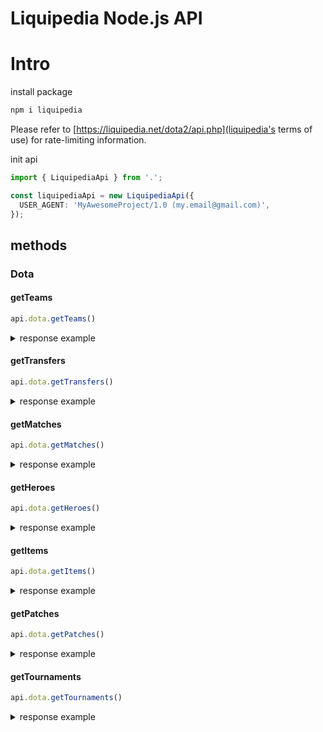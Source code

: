 # Liquipedia Node.js API

# Intro
install package
```bash
npm i liquipedia
```

Please refer to [https://liquipedia.net/dota2/api.php](liquipedia's terms of use) for rate-limiting information.

init api
```ts
import { LiquipediaApi } from '.';

const liquipediaApi = new LiquipediaApi({
  USER_AGENT: 'MyAwesomeProject/1.0 (my.email@gmail.com)',
});
```

## methods

###  Dota

#### getTeams
```ts
api.dota.getTeams()
```
<details>
  <summary>response example</summary>

```ts
[
  {
    name: 'B8',
    region: 'CIS',
    url: 'https://liquipedia.net/dota2/B8',
    logo: 'https://liquipedia.net/commons/images/thumb/c/c6/B8_lightmode.png/41px-B8_lightmode.png'
  },
  {
    name: 'CIS Rejects',
    region: 'CIS',
    url: 'https://liquipedia.net/dota2/CIS_Rejects',
    logo: 'https://liquipedia.net/commons/images/thumb/1/12/CIS_Rejects_allmode.png/50px-CIS_Rejects_allmode.png'
  },
]
```
</details>

#### getTransfers
```ts
api.dota.getTransfers()
```

<details>
  <summary>response example</summary>
  
```ts
[
  {
    date: 2022-02-08T00:00:00.000Z,
    players: [ '23savage' ],
    from: { team: 'T1', position: undefined },
    to: { team: 'T1', position: '(Inactive)' }
  },
  {
    date: 2022-02-06T00:00:00.000Z,
    players: [ 'DaaD-' ],
    from: { team: 'KBU.US', position: undefined },
    to: { team: '5RATFORCESTAFF', position: undefined }
  },
  {
    date: 2022-02-06T00:00:00.000Z,
    players: [ 'albinozebra1' ],
    from: { team: 'Electronic Boys', position: undefined },
    to: { team: '5RATFORCESTAFF', position: undefined }
  },
  {
    date: 2022-02-06T00:00:00.000Z,
    players: [ 'Lil_Nick' ],
    from: { team: undefined, position: undefined },
    to: { team: '5RATFORCESTAFF', position: undefined }
  },
  {
    date: 2022-02-06T00:00:00.000Z,
    players: [ 'Italiano Gangstar', 'TingleK1ng', 'Overlom' ],
    from: { team: '5RATFORCESTAFF', position: undefined },
    to: { team: undefined, position: undefined }
  },
]
```
</details>


#### getMatches

```ts
api.dota.getMatches()
```

<details>
  <summary>response example</summary>

```ts
[
  {
    leftTeam: { name: 'Gladiators', shortName: 'Gla', currentScore: 1 },
    rightTeam: { name: 'Gambit Esports', shortName: 'Gambit', currentScore: 0 },
    bestOf: 3,
    status: 'Live',
    startTime: 2022-02-08T18:00:00.000Z,
    twitchStream: 'https://twitch.tv/beyondthesummit2',
    tournamentName: 'Dota 2 Champions League Season 7',
    tournamentShortName: 'D2CL Season 7'
  }
]
```
</details>

#### getHeroes
```ts
api.dota.getHeroes()
```


<details>
  <summary>response example</summary>
  
```ts
[
  {
    name: 'Weaver',
    attr: 'Agility',
    img: 'https://liquipedia.net/commons/images/thumb/5/59/Weaver_Large.png/125px-Weaver_Large.png',
    url: 'https://liquipedia.net/dota2/Weaver'
  },
  {
    name: 'Ancient Apparition',
    attr: 'Intelligence',
    img: 'https://liquipedia.net/commons/images/thumb/5/5d/Ancient_Apparition_Large.png/125px-Ancient_Apparition_Large.png',
    url: 'https://liquipedia.net/dota2/Ancient_Apparition'
  },
]
```
</details>

#### getItems
```ts
api.dota.getItems()
```

<details>
  <summary>response example</summary>

```ts
[
  {
    type: 'Basic',
    category: 'Miscellaneous',
    url: 'https://liquipedia.net/dota2/Wind_Lace',
    name: 'Wind Lace',
    img: 'https://liquipedia.net/commons/images/thumb/a/a1/Wind_Lace.png/60px-Wind_Lace.png',
    price: 250
  },
  {
    type: 'Basic',
    category: 'Secret Shop',
    url: 'https://liquipedia.net/dota2/Demon_Edge',
    name: 'Demon Edge',
    img: 'https://liquipedia.net/commons/images/thumb/a/ae/Demon_Edge.png/60px-Demon_Edge.png',
    price: 2200
  },
]
```
</details>

#### getPatches
```ts
api.dota.getPatches()
```


<details>
  <summary>response example</summary>

```ts
[
  {
    version: '7.29b',
    date: 2021-04-15T21:00:00.000Z,
    changes: 'Balance Changes\n',
    url: 'https://liquipedia.net/dota2/7.29b'
  },
  {
    version: '7.29',
    date: 2021-04-08T21:00:00.000Z,
    changes: 'New Hero  Dawnbreaker\n' +
      'Added to Captains Mode:\n' +
      ' Hoodwink\n' +
      'Map Updates\n' +
      'Water Power Rune\n' +
      'Balance Changes\n',
    url: 'https://liquipedia.net/dota2/7.29'
  },
]
```
</details>

#### getTournaments
```ts
api.dota.getTournaments()
```


<details>
  <summary>response example</summary>
  
```ts
[
  {
    status: 'Upcoming',
    tier: 'Tier 2',
    name: 'DPC SA 2021/2022 Tour 2: Division I',
    url: 'https://liquipedia.net/dota2/Dota_Pro_Circuit/2021-22/2/South_America/Division_I',
    dates: 'Mar 17 - Apr 22, 2022',
    prizePool: '$205,000',
    teams: '8',
    hostLocation: ' South America',
    winner: 'TBD',
    runnerUp: 'TBD'
  },
]
```
</details>
